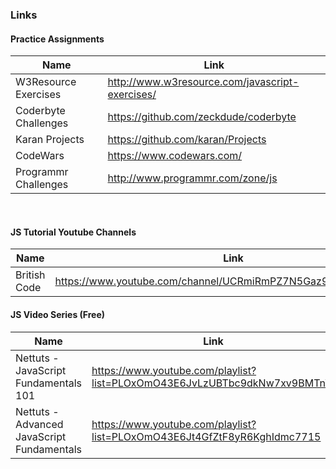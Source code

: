 ### Links

#### Practice Assignments
| Name          | Link                                                                                        |
|---------------|---------------------------------------------------------------------------------------------------|
| W3Resource Exercises | http://www.w3resource.com/javascript-exercises/  |
| Coderbyte Challenges | https://github.com/zeckdude/coderbyte                                                      |
| Karan Projects              |   https://github.com/karan/Projects                                                                                                |
| CodeWars              |   https://www.codewars.com/                                                                                                |
| Programmr Challenges              | http://www.programmr.com/zone/js                                                                                                  |

<br>

#### JS Tutorial Youtube Channels
| Name          | Link                                                            |
|---------------|-----------------------------------------------------------------|
| British Code  | https://www.youtube.com/channel/UCRmiRmPZ7N5Gaz900LDwrfA/videos |

#### JS Video Series (Free)
| Name          | Link                                                            |
|---------------|-----------------------------------------------------------------|
| Nettuts - JavaScript Fundamentals 101  | https://www.youtube.com/playlist?list=PLOxOmO43E6JvLzUBTbc9dkNw7xv9BMTnW |
| Nettuts - Advanced JavaScript Fundamentals  | https://www.youtube.com/playlist?list=PLOxOmO43E6Jt4GfZtF8yR6KghIdmc7715 |



